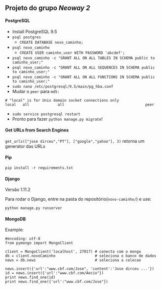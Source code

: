 ## Projeto do grupo *Neoway 2*

#### PostgreSQL
* Install PostgreSQL 9.5
* `psql postgres`
  * `CREATE DATABASE novo_caminho;`
* `psql novo_caminho`
  * `CREATE USER caminho_user WITH PASSWORD 'abcdef';`
* `psql novo_caminho -c "GRANT ALL ON ALL TABLES IN SCHEMA public to caminho_user;"`
* `psql novo_caminho -c "GRANT ALL ON ALL SEQUENCES IN SCHEMA public to caminho_user;"`
* `psql novo_caminho -c "GRANT ALL ON ALL FUNCTIONS IN SCHEMA public to caminho_user;"`
* `sudo nano /etc/postgresql/9.5/main/pg_hba.conf`
* Mudar o `peer` para `md5:`
```
# "local" is for Unix domain socket connections only
local   all             all                                     peer
```
* `sudo service postgresql restart`
* Pronto para fazer `python manage.py migrate`!

#### Get URLs from Search Engines
`get_urls(["jose dirceu","PT"], ["google","yahoo"], 3)` retorna um generator das URLs

#### Pip
`pip install -r requirements.txt`

#### Django
Versão 1.11.2

Para rodar o Django, entre na pasta do repositório(```novo-caminho/```) e use:

`python manage.py runserver`

#### MongoDB
Example:
```
#encoding: utf-8
from pymongo import MongoClient

client = MongoClient('localhost', 27017) # conecta com o mongo
db = client.novoCaminho                  # seleciona o banco de dados
news = db.news                           # seleciona a colecao

news.insert({'url':"www.cbf.com/Jose", 'content':'Jose dirceu ...'})
id = news.insert({'url':"www.cbf.com/Aecio"})
print news.find_one(id)
print news.find_one({'url':"www.cbf.com/Jose"})
```
